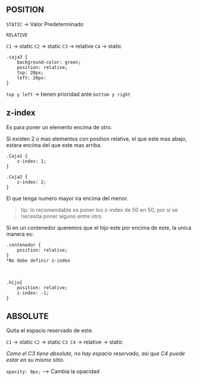 ## POSITION
`STATIC` -> Valor Predeterminado

`RELATIVE`  

`C1`   -> static
`C2`   -> static
`C3`   -> relative
`C4`   -> static

    .caja3 {
    	background-color: green;
    	position: relative;
    	top: 20px;
    	left: 20px:
    }

`top y left` -> tienen prioridad ante `bottom y right`

## z-index
Es para poner un elemento encima de otro.

Si existen 2 o mas elementos con position relative, el que este mas abajo, estara encima del que este mas arriba.

    .Caja1 {
    	z-index: 1;
    }

    .Caja2 {
    	z-index: 2;
    }
El que tenga numero mayor ira encima del menor.

> tip: lo recomendable es poner los z-index de 50 en 50, por si se
> necesita poner alguno entre otro.

Si en un contenedor queremos que el hijo este por encima de este, la unica manera es:

    .contenedor {
    	position: relative;
    }
    *No debe definir z-index
<br>

    .hijo{
    	position: relative;
    	z-index: -1;
    }

## ABSOLUTE
Quita el espacio reservado de este.

`C1`   -> static
`C2`   -> static
`C3 C4`   -> relative
   -> static

*Como el C3 tiene absolute, no hay espacio reservado, asi que C4 puede estar en su mismo sitio.*

`opacity: 0px;` --> Cambia la opacidad